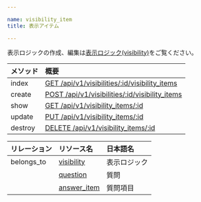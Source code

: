 ```yaml
---

name: visibility_item
title: 表示アイテム

---
```


表示ロジックの作成、編集は[表示ロジック(visibility)](#visibility)をご覧ください。

|メソッド|概要|
|:---|:---|
|index|[GET /api/v1/visibilities/:id/visibility_items](#visibility_item_index)|
|create|[POST /api/v1/visibilities/:id/visibility_items](#visibility_item_create)|
|show|[GET /api/v1/visibility_items/:id](#visibility_item_show)|
|update|[PUT /api/v1/visibility_items/:id](#visibility_item_update)|
|destroy|[DELETE /api/v1/visibility_items/:id](#visibility_item_delete)|

|リレーション|リソース名|日本語名|
|:---|:---|:---|
|belongs_to|[visibility](#visibility)|表示ロジック|
||[question](#question)|質問|
||[answer_item](#answer_item)|質問項目|
